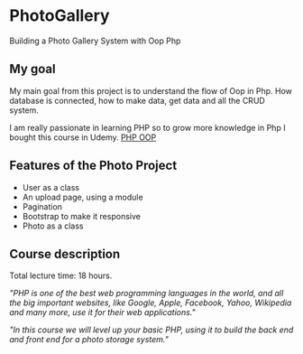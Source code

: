 # PhotoGallery
Building a Photo Gallery System with Oop Php

## My goal
My main goal from this project is to understand the flow of Oop in Php.
How database is connected, how to make data, get data and all the CRUD system.

I am really passionate in learning PHP so to grow more knowledge in Php I bought this course in Udemy.
[PHP OOP](https://www.udemy.com/course/oop-php-object-oriented-programing-with-project-1-course/)

## Features of the Photo Project
* User as a class
* An upload page, using a module
* Pagination
* Bootstrap to make it responsive
* Photo as a class

## Course description
Total lecture time: 18 hours.

_"PHP is one of the best web programming 
languages in the world, and all 
the big important websites, like Google, Apple, Facebook, Yahoo, 
Wikipedia and many more, use it for their 
web applications."_

_"In this course we will level up your basic 
PHP, using it to build the 
back end and front end for a photo storage 
system."_